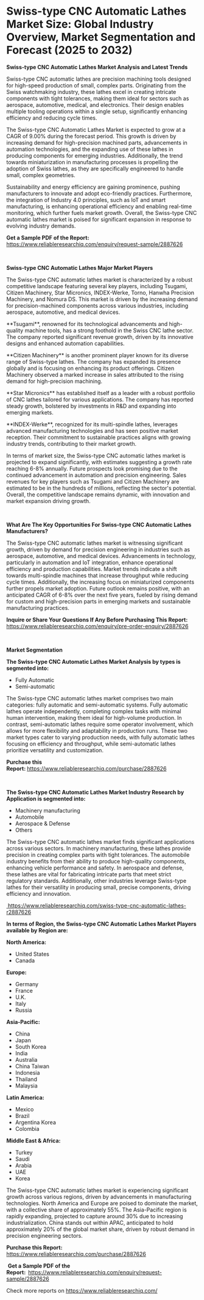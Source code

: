 <p><h1>Swiss-type CNC Automatic Lathes Market Size: Global Industry Overview, Market Segmentation and Forecast (2025 to 2032)</h1></p><p><strong>Swiss-type CNC Automatic Lathes Market Analysis and Latest Trends</strong></p>
<p><p>Swiss-type CNC automatic lathes are precision machining tools designed for high-speed production of small, complex parts. Originating from the Swiss watchmaking industry, these lathes excel in creating intricate components with tight tolerances, making them ideal for sectors such as aerospace, automotive, medical, and electronics. Their design enables multiple tooling operations within a single setup, significantly enhancing efficiency and reducing cycle times.</p><p>The Swiss-type CNC Automatic Lathes Market is expected to grow at a CAGR of 9.00% during the forecast period. This growth is driven by increasing demand for high-precision machined parts, advancements in automation technologies, and the expanding use of these lathes in producing components for emerging industries. Additionally, the trend towards miniaturization in manufacturing processes is propelling the adoption of Swiss lathes, as they are specifically engineered to handle small, complex geometries.</p><p>Sustainability and energy efficiency are gaining prominence, pushing manufacturers to innovate and adopt eco-friendly practices. Furthermore, the integration of Industry 4.0 principles, such as IoT and smart manufacturing, is enhancing operational efficiency and enabling real-time monitoring, which further fuels market growth. Overall, the Swiss-type CNC automatic lathes market is poised for significant expansion in response to evolving industry demands.</p></p>
<p><strong>Get a Sample PDF of the Report:&nbsp;</strong> <a href="https://www.reliableresearchiq.com/enquiry/request-sample/2887626?utm_campaign=2717&utm_medium=2&utm_source=Github&utm_content=ia&utm_term=14032025&utm_id=swiss-type-cnc-automatic-lathes">https://www.reliableresearchiq.com/enquiry/request-sample/2887626</a></p>
<p>&nbsp;</p>
<p><strong>Swiss-type CNC Automatic Lathes Major Market Players</strong></p>
<p><p>The Swiss-type CNC automatic lathes market is characterized by a robust competitive landscape featuring several key players, including Tsugami, Citizen Machinery, Star Micronics, INDEX-Werke, Torno, Hanwha Precision Machinery, and Nomura DS. This market is driven by the increasing demand for precision-machined components across various industries, including aerospace, automotive, and medical devices.</p><p>**Tsugami**, renowned for its technological advancements and high-quality machine tools, has a strong foothold in the Swiss CNC lathe sector. The company reported significant revenue growth, driven by its innovative designs and enhanced automation capabilities.</p><p>**Citizen Machinery** is another prominent player known for its diverse range of Swiss-type lathes. The company has expanded its presence globally and is focusing on enhancing its product offerings. Citizen Machinery observed a marked increase in sales attributed to the rising demand for high-precision machining.</p><p>**Star Micronics** has established itself as a leader with a robust portfolio of CNC lathes tailored for various applications. The company has reported steady growth, bolstered by investments in R&D and expanding into emerging markets.</p><p>**INDEX-Werke**, recognized for its multi-spindle lathes, leverages advanced manufacturing technologies and has seen positive market reception. Their commitment to sustainable practices aligns with growing industry trends, contributing to their market growth.</p><p>In terms of market size, the Swiss-type CNC automatic lathes market is projected to expand significantly, with estimates suggesting a growth rate reaching 6-8% annually. Future prospects look promising due to the continued advancement in automation and precision engineering. Sales revenues for key players such as Tsugami and Citizen Machinery are estimated to be in the hundreds of millions, reflecting the sector's potential. Overall, the competitive landscape remains dynamic, with innovation and market expansion driving growth.</p></p>
<p>&nbsp;</p>
<p><strong>What Are The Key Opportunities For Swiss-type CNC Automatic Lathes Manufacturers?</strong></p>
<p><p>The Swiss-type CNC automatic lathes market is witnessing significant growth, driven by demand for precision engineering in industries such as aerospace, automotive, and medical devices. Advancements in technology, particularly in automation and IoT integration, enhance operational efficiency and production capabilities. Market trends indicate a shift towards multi-spindle machines that increase throughput while reducing cycle times. Additionally, the increasing focus on miniaturized components further propels market adoption. Future outlook remains positive, with an anticipated CAGR of 6-8% over the next five years, fueled by rising demand for custom and high-precision parts in emerging markets and sustainable manufacturing practices.</p></p>
<p><strong>Inquire or Share Your Questions If Any Before Purchasing This Report:</strong> <a href="https://www.reliableresearchiq.com/enquiry/pre-order-enquiry/2887626?utm_campaign=2717&utm_medium=2&utm_source=Github&utm_content=ia&utm_term=14032025&utm_id=swiss-type-cnc-automatic-lathes">https://www.reliableresearchiq.com/enquiry/pre-order-enquiry/2887626</a></p>
<p>&nbsp;</p>
<p><strong>Market Segmentation</strong></p>
<p><strong>The Swiss-type CNC Automatic Lathes Market Analysis by types is segmented into:</strong></p>
<p><ul><li>Fully Automatic</li><li>Semi-automatic</li></ul></p>
<p><p>The Swiss-type CNC automatic lathes market comprises two main categories: fully automatic and semi-automatic systems. Fully automatic lathes operate independently, completing complex tasks with minimal human intervention, making them ideal for high-volume production. In contrast, semi-automatic lathes require some operator involvement, which allows for more flexibility and adaptability in production runs. These two market types cater to varying production needs, with fully automatic lathes focusing on efficiency and throughput, while semi-automatic lathes prioritize versatility and customization.</p></p>
<p><strong>Purchase this Report:&nbsp;</strong><a href="https://www.reliableresearchiq.com/purchase/2887626?utm_campaign=2717&utm_medium=2&utm_source=Github&utm_content=ia&utm_term=14032025&utm_id=swiss-type-cnc-automatic-lathes">https://www.reliableresearchiq.com/purchase/2887626</a></p>
<p>&nbsp;</p>
<p><strong>The Swiss-type CNC Automatic Lathes Market Industry Research by Application is segmented into:</strong></p>
<p><ul><li>Machinery manufacturing</li><li>Automobile</li><li>Aerospace & Defense</li><li>Others</li></ul></p>
<p><p>The Swiss-type CNC automatic lathes market finds significant applications across various sectors. In machinery manufacturing, these lathes provide precision in creating complex parts with tight tolerances. The automobile industry benefits from their ability to produce high-quality components, enhancing vehicle performance and safety. In aerospace and defense, these lathes are vital for fabricating intricate parts that meet strict regulatory standards. Additionally, other industries leverage Swiss-type lathes for their versatility in producing small, precise components, driving efficiency and innovation.</p></p>
<p><a href="https://www.reliableresearchiq.com/swiss-type-cnc-automatic-lathes-r2887626?utm_campaign=2717&utm_medium=2&utm_source=Github&utm_content=ia&utm_term=14032025&utm_id=swiss-type-cnc-automatic-lathes">&nbsp;https://www.reliableresearchiq.com/swiss-type-cnc-automatic-lathes-r2887626</a></p>
<p><strong>In terms of Region, the Swiss-type CNC Automatic Lathes Market Players available by Region are:</strong></p>
<p>
    <p> <strong> North America: </strong>
        <ul>
            <li>United States</li>
            <li>Canada</li>
        </ul>
        </p> 
    <p> <strong> Europe: </strong>
        <ul>
            <li>Germany</li>
            <li>France</li>
            <li>U.K.</li>
            <li>Italy</li>
            <li>Russia</li>
        </ul>
        </p> 
    <p> <strong> Asia-Pacific: </strong>
        <ul>
            <li>China</li>
            <li>Japan</li>
            <li>South Korea</li>
            <li>India</li>
            <li>Australia</li>
            <li>China Taiwan</li>
            <li>Indonesia</li>
            <li>Thailand</li>
            <li>Malaysia</li>
        </ul>
        </p> 
    <p> <strong> Latin America: </strong>
        <ul>
            <li>Mexico</li>
            <li>Brazil</li>
            <li>Argentina Korea</li>
            <li>Colombia</li>
        </ul>
        </p> 
    <p> <strong> Middle East & Africa: </strong>
        <ul>
            <li>Turkey</li>
            <li>Saudi</li>
            <li>Arabia</li>
            <li>UAE</li>
            <li>Korea</li>
        </ul>
    </p>
    </p>
<p><p>The Swiss-type CNC automatic lathes market is experiencing significant growth across various regions, driven by advancements in manufacturing technologies. North America and Europe are poised to dominate the market, with a collective share of approximately 55%. The Asia-Pacific region is rapidly expanding, projected to capture around 30% due to increasing industrialization. China stands out within APAC, anticipated to hold approximately 20% of the global market share, driven by robust demand in precision engineering sectors.</p></p>
<p><strong>Purchase this Report: </strong><a href="https://www.reliableresearchiq.com/purchase/2887626?utm_campaign=2717&utm_medium=2&utm_source=Github&utm_content=ia&utm_term=14032025&utm_id=swiss-type-cnc-automatic-lathes">https://www.reliableresearchiq.com/purchase/2887626</a></p>
<p>&nbsp;<strong>Get a Sample PDF of the Report:&nbsp;&nbsp;</strong><a href="https://www.reliableresearchiq.com/enquiry/request-sample/2887626?utm_campaign=2717&utm_medium=2&utm_source=Github&utm_content=ia&utm_term=14032025&utm_id=swiss-type-cnc-automatic-lathes">https://www.reliableresearchiq.com/enquiry/request-sample/2887626</a></p>
<p><strong></strong></p>
<p>Check more reports on <a href="https://www.reliableresearchiq.com/?utm_campaign=2717&utm_medium=2&utm_source=Github&utm_content=ia&utm_term=14032025&utm_id=swiss-type-cnc-automatic-lathes">https://www.reliableresearchiq.com/</a></p>